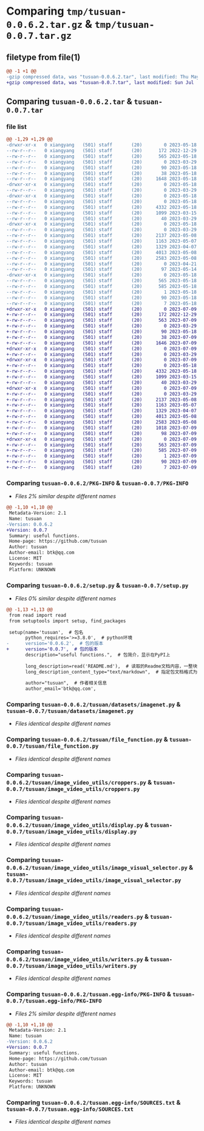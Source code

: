 # Comparing `tmp/tusuan-0.0.6.2.tar.gz` & `tmp/tusuan-0.0.7.tar.gz`

## filetype from file(1)

```diff
@@ -1 +1 @@
-gzip compressed data, was "tusuan-0.0.6.2.tar", last modified: Thu May 18 16:04:22 2023, max compression
+gzip compressed data, was "tusuan-0.0.7.tar", last modified: Sun Jul  9 14:56:14 2023, max compression
```

## Comparing `tusuan-0.0.6.2.tar` & `tusuan-0.0.7.tar`

### file list

```diff
@@ -1,29 +1,29 @@
-drwxr-xr-x   0 xiangyang   (501) staff       (20)        0 2023-05-18 16:04:22.363945 tusuan-0.0.6.2/
--rw-r--r--   0 xiangyang   (501) staff       (20)      172 2022-12-29 07:25:59.000000 tusuan-0.0.6.2/MANIFEST.in
--rw-r--r--   0 xiangyang   (501) staff       (20)      565 2023-05-18 16:04:22.363806 tusuan-0.0.6.2/PKG-INFO
--rw-r--r--   0 xiangyang   (501) staff       (20)        0 2023-03-29 03:34:53.000000 tusuan-0.0.6.2/README.md
--rw-r--r--   0 xiangyang   (501) staff       (20)       90 2023-05-18 10:11:09.000000 tusuan-0.0.6.2/requirements.txt
--rw-r--r--   0 xiangyang   (501) staff       (20)       38 2023-05-18 16:04:22.363995 tusuan-0.0.6.2/setup.cfg
--rw-r--r--   0 xiangyang   (501) staff       (20)     1648 2023-05-18 16:03:36.000000 tusuan-0.0.6.2/setup.py
-drwxr-xr-x   0 xiangyang   (501) staff       (20)        0 2023-05-18 16:04:22.360928 tusuan-0.0.6.2/tusuan/
--rw-r--r--   0 xiangyang   (501) staff       (20)        0 2023-03-29 03:37:06.000000 tusuan-0.0.6.2/tusuan/__init__.py
-drwxr-xr-x   0 xiangyang   (501) staff       (20)        0 2023-05-18 16:04:22.361884 tusuan-0.0.6.2/tusuan/datasets/
--rw-r--r--   0 xiangyang   (501) staff       (20)        0 2023-05-18 04:55:21.000000 tusuan-0.0.6.2/tusuan/datasets/__init__.py
--rw-r--r--   0 xiangyang   (501) staff       (20)     4332 2023-05-18 16:03:26.000000 tusuan-0.0.6.2/tusuan/datasets/imagenet.py
--rw-r--r--   0 xiangyang   (501) staff       (20)     1099 2023-03-15 10:31:32.000000 tusuan-0.0.6.2/tusuan/file_function.py
--rw-r--r--   0 xiangyang   (501) staff       (20)       40 2023-03-29 03:39:48.000000 tusuan-0.0.6.2/tusuan/hello.py
-drwxr-xr-x   0 xiangyang   (501) staff       (20)        0 2023-05-18 16:04:22.363413 tusuan-0.0.6.2/tusuan/image_video_utils/
--rw-r--r--   0 xiangyang   (501) staff       (20)        0 2023-03-29 17:21:56.000000 tusuan-0.0.6.2/tusuan/image_video_utils/__init__.py
--rw-r--r--   0 xiangyang   (501) staff       (20)     2137 2023-05-08 05:08:27.000000 tusuan-0.0.6.2/tusuan/image_video_utils/croppers.py
--rw-r--r--   0 xiangyang   (501) staff       (20)     1163 2023-05-07 17:43:48.000000 tusuan-0.0.6.2/tusuan/image_video_utils/display.py
--rw-r--r--   0 xiangyang   (501) staff       (20)     1329 2023-04-07 04:48:17.000000 tusuan-0.0.6.2/tusuan/image_video_utils/image_visual_selector.py
--rw-r--r--   0 xiangyang   (501) staff       (20)     4013 2023-05-08 05:14:00.000000 tusuan-0.0.6.2/tusuan/image_video_utils/readers.py
--rw-r--r--   0 xiangyang   (501) staff       (20)     2583 2023-05-08 18:11:39.000000 tusuan-0.0.6.2/tusuan/image_video_utils/writers.py
--rw-r--r--   0 xiangyang   (501) staff       (20)        0 2023-04-21 16:44:19.000000 tusuan-0.0.6.2/tusuan/path_utils.py
--rw-r--r--   0 xiangyang   (501) staff       (20)       97 2023-05-14 11:47:37.000000 tusuan-0.0.6.2/tusuan/time_utils.py
-drwxr-xr-x   0 xiangyang   (501) staff       (20)        0 2023-05-18 16:04:22.361633 tusuan-0.0.6.2/tusuan.egg-info/
--rw-r--r--   0 xiangyang   (501) staff       (20)      565 2023-05-18 16:04:22.000000 tusuan-0.0.6.2/tusuan.egg-info/PKG-INFO
--rw-r--r--   0 xiangyang   (501) staff       (20)      585 2023-05-18 16:04:22.000000 tusuan-0.0.6.2/tusuan.egg-info/SOURCES.txt
--rw-r--r--   0 xiangyang   (501) staff       (20)        1 2023-05-18 16:04:22.000000 tusuan-0.0.6.2/tusuan.egg-info/dependency_links.txt
--rw-r--r--   0 xiangyang   (501) staff       (20)       90 2023-05-18 16:04:22.000000 tusuan-0.0.6.2/tusuan.egg-info/requires.txt
--rw-r--r--   0 xiangyang   (501) staff       (20)        7 2023-05-18 16:04:22.000000 tusuan-0.0.6.2/tusuan.egg-info/top_level.txt
+drwxr-xr-x   0 xiangyang   (501) staff       (20)        0 2023-07-09 14:56:14.719703 tusuan-0.0.7/
+-rw-r--r--   0 xiangyang   (501) staff       (20)      172 2022-12-29 07:25:59.000000 tusuan-0.0.7/MANIFEST.in
+-rw-r--r--   0 xiangyang   (501) staff       (20)      563 2023-07-09 14:56:14.719578 tusuan-0.0.7/PKG-INFO
+-rw-r--r--   0 xiangyang   (501) staff       (20)        0 2023-03-29 03:34:53.000000 tusuan-0.0.7/README.md
+-rw-r--r--   0 xiangyang   (501) staff       (20)       90 2023-05-18 10:11:09.000000 tusuan-0.0.7/requirements.txt
+-rw-r--r--   0 xiangyang   (501) staff       (20)       38 2023-07-09 14:56:14.719741 tusuan-0.0.7/setup.cfg
+-rw-r--r--   0 xiangyang   (501) staff       (20)     1646 2023-07-09 14:55:58.000000 tusuan-0.0.7/setup.py
+drwxr-xr-x   0 xiangyang   (501) staff       (20)        0 2023-07-09 14:56:14.718187 tusuan-0.0.7/tusuan/
+-rw-r--r--   0 xiangyang   (501) staff       (20)        0 2023-03-29 03:37:06.000000 tusuan-0.0.7/tusuan/__init__.py
+drwxr-xr-x   0 xiangyang   (501) staff       (20)        0 2023-07-09 14:56:14.718842 tusuan-0.0.7/tusuan/datasets/
+-rw-r--r--   0 xiangyang   (501) staff       (20)        0 2023-05-18 04:55:21.000000 tusuan-0.0.7/tusuan/datasets/__init__.py
+-rw-r--r--   0 xiangyang   (501) staff       (20)     4332 2023-05-18 16:03:26.000000 tusuan-0.0.7/tusuan/datasets/imagenet.py
+-rw-r--r--   0 xiangyang   (501) staff       (20)     1099 2023-03-15 10:31:32.000000 tusuan-0.0.7/tusuan/file_function.py
+-rw-r--r--   0 xiangyang   (501) staff       (20)       40 2023-03-29 03:39:48.000000 tusuan-0.0.7/tusuan/hello.py
+drwxr-xr-x   0 xiangyang   (501) staff       (20)        0 2023-07-09 14:56:14.719427 tusuan-0.0.7/tusuan/image_video_utils/
+-rw-r--r--   0 xiangyang   (501) staff       (20)        0 2023-03-29 17:21:56.000000 tusuan-0.0.7/tusuan/image_video_utils/__init__.py
+-rw-r--r--   0 xiangyang   (501) staff       (20)     2137 2023-05-08 05:08:27.000000 tusuan-0.0.7/tusuan/image_video_utils/croppers.py
+-rw-r--r--   0 xiangyang   (501) staff       (20)     1163 2023-05-07 17:43:48.000000 tusuan-0.0.7/tusuan/image_video_utils/display.py
+-rw-r--r--   0 xiangyang   (501) staff       (20)     1329 2023-04-07 04:48:17.000000 tusuan-0.0.7/tusuan/image_video_utils/image_visual_selector.py
+-rw-r--r--   0 xiangyang   (501) staff       (20)     4013 2023-05-08 05:14:00.000000 tusuan-0.0.7/tusuan/image_video_utils/readers.py
+-rw-r--r--   0 xiangyang   (501) staff       (20)     2583 2023-05-08 18:11:39.000000 tusuan-0.0.7/tusuan/image_video_utils/writers.py
+-rw-r--r--   0 xiangyang   (501) staff       (20)     1018 2023-07-09 14:55:10.000000 tusuan-0.0.7/tusuan/path_utils.py
+-rw-r--r--   0 xiangyang   (501) staff       (20)       98 2023-07-09 14:55:48.000000 tusuan-0.0.7/tusuan/time_utils.py
+drwxr-xr-x   0 xiangyang   (501) staff       (20)        0 2023-07-09 14:56:14.718666 tusuan-0.0.7/tusuan.egg-info/
+-rw-r--r--   0 xiangyang   (501) staff       (20)      563 2023-07-09 14:56:14.000000 tusuan-0.0.7/tusuan.egg-info/PKG-INFO
+-rw-r--r--   0 xiangyang   (501) staff       (20)      585 2023-07-09 14:56:14.000000 tusuan-0.0.7/tusuan.egg-info/SOURCES.txt
+-rw-r--r--   0 xiangyang   (501) staff       (20)        1 2023-07-09 14:56:14.000000 tusuan-0.0.7/tusuan.egg-info/dependency_links.txt
+-rw-r--r--   0 xiangyang   (501) staff       (20)       90 2023-07-09 14:56:14.000000 tusuan-0.0.7/tusuan.egg-info/requires.txt
+-rw-r--r--   0 xiangyang   (501) staff       (20)        7 2023-07-09 14:56:14.000000 tusuan-0.0.7/tusuan.egg-info/top_level.txt
```

### Comparing `tusuan-0.0.6.2/PKG-INFO` & `tusuan-0.0.7/PKG-INFO`

 * *Files 2% similar despite different names*

```diff
@@ -1,10 +1,10 @@
 Metadata-Version: 2.1
 Name: tusuan
-Version: 0.0.6.2
+Version: 0.0.7
 Summary: useful functions.
 Home-page: https://github.com/tusuan
 Author: tusuan
 Author-email: btk@qq.com
 License: MIT
 Keywords: tusuan
 Platform: UNKNOWN
```

### Comparing `tusuan-0.0.6.2/setup.py` & `tusuan-0.0.7/setup.py`

 * *Files 0% similar despite different names*

```diff
@@ -1,13 +1,13 @@
 from read import read
 from setuptools import setup, find_packages
 
 setup(name='tusuan',  # 包名
       python_requires='>=3.8.0',  # python环境
-      version='0.0.6.2',  # 包的版本
+      version='0.0.7',  # 包的版本
       description="useful functions.",  # 包简介，显示在PyPI上
 
       long_description=read('README.md'),  # 读取的Readme文档内容，一整块字符串
       long_description_content_type="text/markdown",  # 指定包文档格式为markdown
 
       author="tusuan",  # 作者相关信息
       author_email='btk@qq.com',
```

### Comparing `tusuan-0.0.6.2/tusuan/datasets/imagenet.py` & `tusuan-0.0.7/tusuan/datasets/imagenet.py`

 * *Files identical despite different names*

### Comparing `tusuan-0.0.6.2/tusuan/file_function.py` & `tusuan-0.0.7/tusuan/file_function.py`

 * *Files identical despite different names*

### Comparing `tusuan-0.0.6.2/tusuan/image_video_utils/croppers.py` & `tusuan-0.0.7/tusuan/image_video_utils/croppers.py`

 * *Files identical despite different names*

### Comparing `tusuan-0.0.6.2/tusuan/image_video_utils/display.py` & `tusuan-0.0.7/tusuan/image_video_utils/display.py`

 * *Files identical despite different names*

### Comparing `tusuan-0.0.6.2/tusuan/image_video_utils/image_visual_selector.py` & `tusuan-0.0.7/tusuan/image_video_utils/image_visual_selector.py`

 * *Files identical despite different names*

### Comparing `tusuan-0.0.6.2/tusuan/image_video_utils/readers.py` & `tusuan-0.0.7/tusuan/image_video_utils/readers.py`

 * *Files identical despite different names*

### Comparing `tusuan-0.0.6.2/tusuan/image_video_utils/writers.py` & `tusuan-0.0.7/tusuan/image_video_utils/writers.py`

 * *Files identical despite different names*

### Comparing `tusuan-0.0.6.2/tusuan.egg-info/PKG-INFO` & `tusuan-0.0.7/tusuan.egg-info/PKG-INFO`

 * *Files 2% similar despite different names*

```diff
@@ -1,10 +1,10 @@
 Metadata-Version: 2.1
 Name: tusuan
-Version: 0.0.6.2
+Version: 0.0.7
 Summary: useful functions.
 Home-page: https://github.com/tusuan
 Author: tusuan
 Author-email: btk@qq.com
 License: MIT
 Keywords: tusuan
 Platform: UNKNOWN
```

### Comparing `tusuan-0.0.6.2/tusuan.egg-info/SOURCES.txt` & `tusuan-0.0.7/tusuan.egg-info/SOURCES.txt`

 * *Files identical despite different names*

